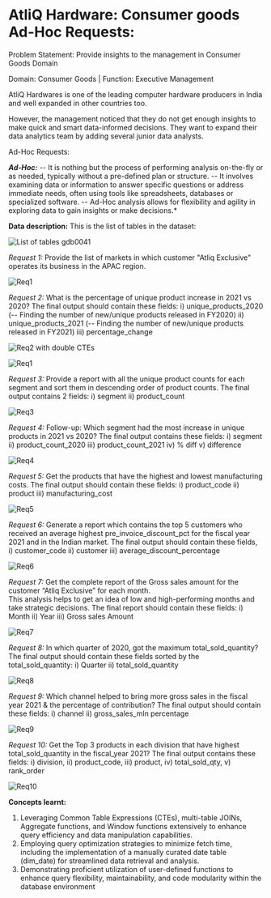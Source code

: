 # **AtliQ Hardware: Consumer goods Ad-Hoc Requests:**



Problem Statement: Provide insights to the management in Consumer Goods Domain

Domain: Consumer Goods | Function: Executive Management

AtliQ Hardwares is one of the leading computer hardware producers in India and well expanded in other countries too.

However, the management noticed that they do not get enough insights to make quick and smart data-informed decisions. 
They want to expand their data analytics team by adding several junior data analysts.

Ad-Hoc Requests: 

***Ad-Hoc:*** 
-- It is nothing but the process of performing analysis on-the-fly or as needed, typically without a pre-defined plan or structure.
-- It involves examining data or information to answer specific questions or address immediate needs, often using tools like spreadsheets, databases or specialized software.
-- Ad-Hoc analysis allows for flexibility and agility in exploring data to gain insights or make decisions.*


**Data description:**
This is the list of tables in the dataset:

![List of tables gdb0041](https://github.com/JoysonPrince/Ad-Hoc-Requests/assets/137388224/90575cb6-8a9c-4bb5-bf69-eac72805d9f5)





*Request 1:* Provide the list of markets in which customer "Atliq  Exclusive" operates its business in the  APAC  region. 

![Req1](https://github.com/JoysonPrince/Ad-Hoc-Requests/assets/137388224/b4cbefc2-f615-4364-854a-7fab706cf631)





*Request 2:* What is the percentage of unique product increase in 2021 vs 2020?
   The final output should contain these fields:
   i) unique_products_2020  (-- Finding the number of new/unique products released in FY2020)
   ii) unique_products_2021 (-- Finding the number of new/unique products released in FY2021)
   iii) percentage_change


![Req2 with double CTEs](https://github.com/JoysonPrince/Ad-Hoc-Requests/assets/137388224/1abfae6e-d8ba-4c8f-869c-3c17fc0c0c22)





![Req1](https://github.com/JoysonPrince/Ad-Hoc-Requests/assets/137388224/7cc5cb37-fc40-49d4-a1b4-8867ada78c88)





*Request 3:* Provide a report with all the unique product counts for each segment and sort them in descending order of product counts.
The final output contains 2 fields: 
i) segment 
ii) product_count



![Req3](https://github.com/JoysonPrince/Ad-Hoc-Requests/assets/137388224/06018f36-9bff-44ae-8643-52e4dd8f3fc4)





*Request 4:* Follow-up: Which segment had the most increase in unique products in 2021 vs 2020? 
The final output contains these fields: 
i) segment 
ii) product_count_2020 
iii) product_count_2021
iv) % diff
v) difference

![Req4](https://github.com/JoysonPrince/Ad-Hoc-Requests/assets/137388224/f59550a1-644b-4e23-a82c-d51e0c2c32aa)





*Request 5:* Get the products that have the highest and lowest manufacturing costs. The final output should contain these fields: 
i) product_code 
ii) product 
iii) manufacturing_cost

![Req5](https://github.com/JoysonPrince/Ad-Hoc-Requests/assets/137388224/3d6de9c7-1a00-4c3d-aea3-52e26b53e4c1)





*Request 6:* Generate a report which contains the top 5 customers who received an average highest pre_invoice_discount_pct for the fiscal year 2021 and in the 
Indian  market. 
The final output should contain these fields, 
i) customer_code 
ii) customer 
iii) average_discount_percentage


![Req6](https://github.com/JoysonPrince/Ad-Hoc-Requests/assets/137388224/fd74a9e3-629b-4cec-92aa-04a57bce288a)





*Request 7:* Get the complete report of the Gross sales amount for the customer “Atliq Exclusive” for each month.  
This analysis helps to get an idea of low and high-performing months and take strategic decisions. 
The final report should contain these fields:
i) Month 
ii) Year 
iii) Gross sales Amount


![Req7](https://github.com/JoysonPrince/Ad-Hoc-Requests/assets/137388224/63877422-3092-4276-8547-164ddaf2de59)





*Request 8:* In which quarter of 2020, got the maximum total_sold_quantity?
The final output should contain these fields sorted by the total_sold_quantity:
i) Quarter 
ii) total_sold_quantity


![Req8](https://github.com/JoysonPrince/Ad-Hoc-Requests/assets/137388224/b2e58f53-8e72-4503-b1c3-280ed5dbc78f)





*Request 9:* Which channel helped to bring more gross sales in the fiscal year 2021 & the percentage of contribution? 
The final output should contain these fields: 
i) channel ii) gross_sales_mln percentage


![Req9](https://github.com/JoysonPrince/Ad-Hoc-Requests/assets/137388224/7ee0274c-5833-4bd7-8a40-55236c3c53e7)





*Request 10:* Get the Top 3 products in each division that have highest total_sold_quantity in the fiscal_year 2021?
The final output contains these fields: 
i) division, ii) product_code, iii) product, iv) total_sold_qty, v) rank_order


![Req10](https://github.com/JoysonPrince/Ad-Hoc-Requests/assets/137388224/01333240-e5bc-42a8-9032-803d2f6ab7cd)






**Concepts learnt:**
1. Leveraging Common Table Expressions (CTEs), multi-table JOINs, Aggregate functions, and Window functions extensively to enhance query efficiency and data manipulation capabilities.
2. Employing query optimization strategies to minimize fetch time, including the implementation of a manually curated date table (dim_date) for streamlined data retrieval and analysis.
3. Demonstrating proficient utilization of user-defined functions to enhance query flexibility, maintainability, and code modularity within the database environment


